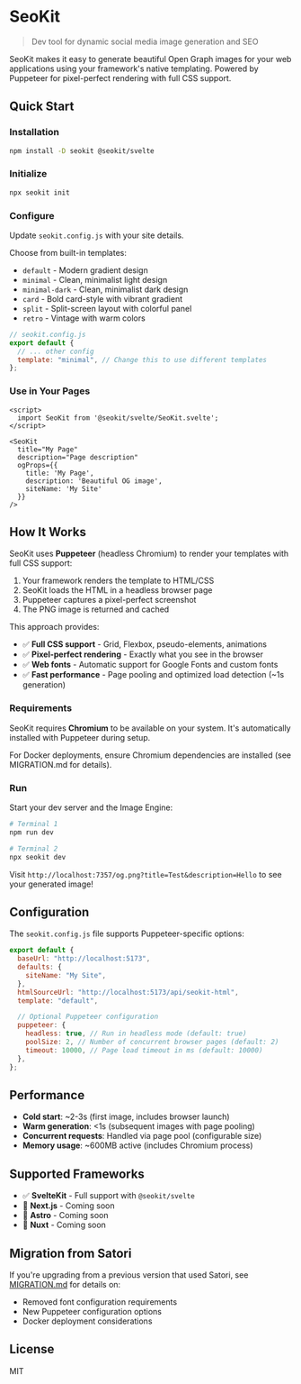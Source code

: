 # SeoKit

> Dev tool for dynamic social media image generation and SEO

SeoKit makes it easy to generate beautiful Open Graph images for your web applications using your framework's native templating. Powered by Puppeteer for pixel-perfect rendering with full CSS support.

## Quick Start

### Installation

```bash
npm install -D seokit @seokit/svelte
```

### Initialize

```bash
npx seokit init
```

### Configure

Update `seokit.config.js` with your site details.

Choose from built-in templates:

- `default` - Modern gradient design
- `minimal` - Clean, minimalist light design
- `minimal-dark` - Clean, minimalist dark design
- `card` - Bold card-style with vibrant gradient
- `split` - Split-screen layout with colorful panel
- `retro` - Vintage with warm colors

```js
// seokit.config.js
export default {
  // ... other config
  template: "minimal", // Change this to use different templates
};
```

### Use in Your Pages

```svelte
<script>
  import SeoKit from '@seokit/svelte/SeoKit.svelte';
</script>

<SeoKit
  title="My Page"
  description="Page description"
  ogProps={{
    title: 'My Page',
    description: 'Beautiful OG image',
    siteName: 'My Site'
  }}
/>
```

## How It Works

SeoKit uses **Puppeteer** (headless Chromium) to render your templates with full CSS support:

1. Your framework renders the template to HTML/CSS
2. SeoKit loads the HTML in a headless browser page
3. Puppeteer captures a pixel-perfect screenshot
4. The PNG image is returned and cached

This approach provides:

- ✅ **Full CSS support** - Grid, Flexbox, pseudo-elements, animations
- ✅ **Pixel-perfect rendering** - Exactly what you see in the browser
- ✅ **Web fonts** - Automatic support for Google Fonts and custom fonts
- ✅ **Fast performance** - Page pooling and optimized load detection (~1s generation)

### Requirements

SeoKit requires **Chromium** to be available on your system. It's automatically installed with Puppeteer during setup.

For Docker deployments, ensure Chromium dependencies are installed (see MIGRATION.md for details).

### Run

Start your dev server and the Image Engine:

```bash
# Terminal 1
npm run dev

# Terminal 2
npx seokit dev
```

Visit `http://localhost:7357/og.png?title=Test&description=Hello` to see your generated image!

## Configuration

The `seokit.config.js` file supports Puppeteer-specific options:

```js
export default {
  baseUrl: "http://localhost:5173",
  defaults: {
    siteName: "My Site",
  },
  htmlSourceUrl: "http://localhost:5173/api/seokit-html",
  template: "default",

  // Optional Puppeteer configuration
  puppeteer: {
    headless: true, // Run in headless mode (default: true)
    poolSize: 2, // Number of concurrent browser pages (default: 2)
    timeout: 10000, // Page load timeout in ms (default: 10000)
  },
};
```

## Performance

- **Cold start**: ~2-3s (first image, includes browser launch)
- **Warm generation**: <1s (subsequent images with page pooling)
- **Concurrent requests**: Handled via page pool (configurable size)
- **Memory usage**: ~600MB active (includes Chromium process)

## Supported Frameworks

- ✅ **SvelteKit** - Full support with `@seokit/svelte`
- 🚧 **Next.js** - Coming soon
- 🚧 **Astro** - Coming soon
- 🚧 **Nuxt** - Coming soon

## Migration from Satori

If you're upgrading from a previous version that used Satori, see [MIGRATION.md](./MIGRATION.md) for details on:

- Removed font configuration requirements
- New Puppeteer configuration options
- Docker deployment considerations

## License

MIT
